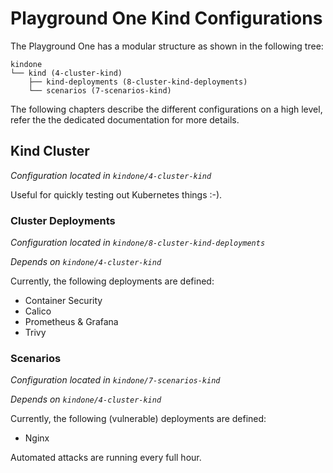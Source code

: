 # Playground One Kind Configurations

The Playground One has a modular structure as shown in the following tree:

```
kindone
└── kind (4-cluster-kind)
    ├── kind-deployments (8-cluster-kind-deployments)
    └── scenarios (7-scenarios-kind)
```

The following chapters describe the different configurations on a high level, refer the the dedicated documentation for more details.

## Kind Cluster

*Configuration located in `kindone/4-cluster-kind`*

Useful for quickly testing out Kubernetes things :-).

### Cluster Deployments

*Configuration located in `kindone/8-cluster-kind-deployments`*

*Depends on `kindone/4-cluster-kind`*

Currently, the following deployments are defined:

- Container Security
- Calico
- Prometheus & Grafana
- Trivy

### Scenarios

*Configuration located in `kindone/7-scenarios-kind`*

*Depends on `kindone/4-cluster-kind`*

Currently, the following (vulnerable) deployments are defined:

- Nginx

Automated attacks are running every full hour.
